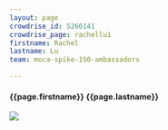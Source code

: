 ```yaml
---
layout: page
crowdrise_id: 5266141
crowdrise_page: rachellu1
firstname: Rachel
lastname: Lu
team: moca-spike-150-ambassadors

---
```


<h4> {{page.firstname}}  {{page.lastname}} </h4>
<div class="card-avatar">
			<img src="https://cdn.crowdrise.com/v2/photo/file/member/{{page.crowdrise_id}}">                          
</div>
